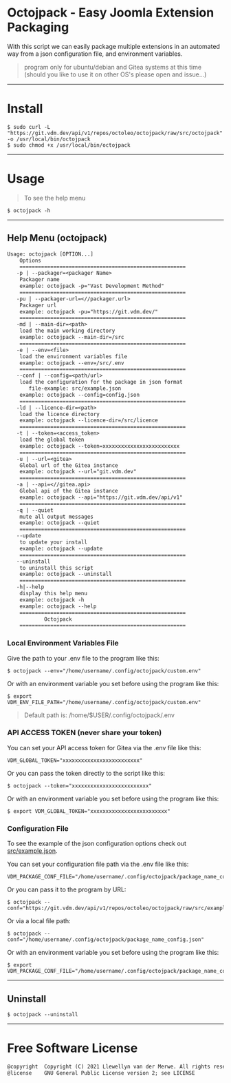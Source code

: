 # Octojpack - Easy Joomla Extension Packaging

With this script we can easily package multiple extensions in an automated way from a json configuration file, and environment variables.

> program only for ubuntu/debian and Gitea systems at this time (should you like to use it on other OS's please open and issue...)
---
# Install
```shell
$ sudo curl -L "https://git.vdm.dev/api/v1/repos/octoleo/octojpack/raw/src/octojpack" -o /usr/local/bin/octojpack
$ sudo chmod +x /usr/local/bin/octojpack
```
---
# Usage
> To see the help menu
```shell
$ octojpack -h
```
---
## Help Menu (octojpack)
```txt
Usage: octojpack [OPTION...]
	Options
	======================================================
   -p | --packager=<packager Name>
	Packager name
	example: octojpack -p="Vast Development Method"
	======================================================
   -pu | --packager-url=<//packager.url>
	Packager url
	example: octojpack -pu="https://git.vdm.dev/"
	======================================================
   -md | --main-dir=<path>
	load the main working directory
	example: octojpack --main-dir=/src
	======================================================
   -e | --env=<file>
	load the environment variables file
	example: octojpack --env=/src/.env
	======================================================
   --conf | --config=<path/url>
	load the configuration for the package in json format
	   file-example: src/example.json
	example: octojpack --config=config.json
	======================================================
   -ld | --licence-dir=<path>
	load the licence directory
	example: octojpack --licence-dir=/src/licence
	======================================================
   -t | --token=<access_token>
	load the global token
	example: octojpack --token=xxxxxxxxxxxxxxxxxxxxxxxxx
	======================================================
   -u | --url=<gitea>
	Global url of the Gitea instance
	example: octojpack --url="git.vdm.dev"
	======================================================
   -a | --api=<//gitea.api>
	Global api of the Gitea instance
	example: octojpack --api="https://git.vdm.dev/api/v1"
	======================================================
   -q | --quiet
	mute all output messages
	example: octojpack --quiet
	======================================================
   --update
	to update your install
	example: octojpack --update
	======================================================
   --uninstall
	to uninstall this script
	example: octojpack --uninstall
	======================================================
   -h|--help
	display this help menu
	example: octojpack -h
	example: octojpack --help
	======================================================
			Octojpack
	======================================================
```

### Local Environment Variables File

Give the path to your .env file to the program like this:
```shell
$ octojpack --env="/home/username/.config/octojpack/custom.env"
```
Or with an environment variable you set before using the program like this:
```shell
$ export VDM_ENV_FILE_PATH="/home/username/.config/octojpack/custom.env"
```

> Default path is: /home/$USER/.config/octojpack/.env

### API ACCESS TOKEN (never share your token)

You can set your API access token for Gitea via the .env file like this:
```shell
VDM_GLOBAL_TOKEN="xxxxxxxxxxxxxxxxxxxxxxxxx"
```
Or you can pass the token directly to the script like this:
```shell
$ octojpack --token="xxxxxxxxxxxxxxxxxxxxxxxxx"
```
Or with an environment variable you set before using the program like this:
```shell
$ export VDM_GLOBAL_TOKEN="xxxxxxxxxxxxxxxxxxxxxxxxx"
```

### Configuration File

To see the example of the json configuration options check out [src/example.json](https://git.vdm.dev/octoleo/octojpack/src/branch/master/src/example.json).

You can set your configuration file path via the .env file like this:
```shell
VDM_PACKAGE_CONF_FILE="/home/username/.config/octojpack/package_name_config.json"
```
Or you can pass it to the program by URL:
```shell
$ octojpack --conf="https://git.vdm.dev/api/v1/repos/octoleo/octojpack/raw/src/example.json"
```
Or via a local file path:
```shell
$ octojpack --conf="/home/username/.config/octojpack/package_name_config.json"
```
Or with an environment variable you set before using the program like this:
```shell
$ export VDM_PACKAGE_CONF_FILE="/home/username/.config/octojpack/package_name_config.json"
```

---
## Uninstall
```shell
$ octojpack --uninstall
```
---
# Free Software License
```txt
@copyright  Copyright (C) 2021 Llewellyn van der Merwe. All rights reserved.
@license    GNU General Public License version 2; see LICENSE
```
